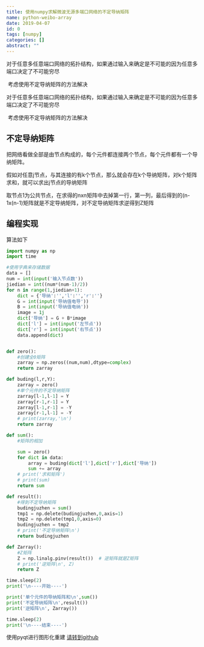 ```yaml
---
title: 使用numpy求解微波无源多端口网络的不定导纳矩阵
name: python-weibo-array
date: 2019-04-07
id: 0
tags: [numpy]
categories: []
abstract: ""
---
```



​	对于任意多任意端口网络的拓扑结构，如果通过输入来确定是不可能的因为任意多端口决定了不可能穷尽

​	考虑使用不定导纳矩阵的方法解决
<!--more-->


​	对于任意多任意端口网络的拓扑结构，如果通过输入来确定是不可能的因为任意多端口决定了不可能穷尽

​	考虑使用不定导纳矩阵的方法解决<!--more-->

## 不定导纳矩阵

把网络看做全部是由节点构成的，每个元件都连接两个节点，每个元件都有一个导纳矩阵。

假如对任意j节点，与其连接的有k个节点，那么就会存在k个导纳矩阵，对k个矩阵求和，就可以求出j节点的导纳矩阵

取节点1为公共节点，在求得的nxn矩阵中去掉第一行，第一列，最后得到的(n-1x(n-1)矩阵就是不定导纳矩阵，对不定导纳矩阵求逆得到Z矩阵

## 编程实现

算法如下

```python
import numpy as np
import time

#使用字典来存储数据
data = []
num = int(input('输入节点数'))
jiedian = int((num*(num-1)/2))
for n in range(1,jiedian+1):
    dict = {'导纳':'','l':'','r':''}
    G = int(input('导纳值电导'))
    B = int(input('导纳值电纳'))
    image = 1j
    dict['导纳'] = G + B*image
    dict['l'] = int(input('左节点'))
    dict['r'] = int(input('右节点'))
    data.append(dict)


def zero():
    #创建全0矩阵
    zarray = np.zeros((num,num),dtype=complex)
    return zarray

def buding(l,r,Y):
    zarray = zero()
    #单个元件的不定导纳矩阵
    zarray[l-1,l-1] = Y
    zarray[r-1,r-1] = Y
    zarray[l-1,r-1] = -Y
    zarray[r-1,l-1] = -Y
    # print(zarray,'\n')
    return zarray

def sum():
    #矩阵的相加

    sum = zero()
    for dict in data:
        array = buding(dict['l'],dict['r'],dict['导纳'])
        sum += array
    # print('求和矩阵')
    # print(sum)
    return sum

def result():
    #得到不定导纳矩阵
    budingjuzhen = sum()
    tmp1 = np.delete(budingjuzhen,0,axis=1)
    tmp2 = np.delete(tmp1,0,axis=0)
    budingjuzhen = tmp2
    # print('不定导纳矩阵\n')
    return budingjuzhen

def Zarray():
    #Z矩阵
    Z = np.linalg.pinv(result())  # 逆矩阵就是Z矩阵
    # print('逆矩阵\n', Z)
    return Z

time.sleep(2)
print('\n----开始----')

print('单个元件的导纳矩阵和\n',sum())
print('不定导纳矩阵\n',result())
print('逆矩阵\n', Zarray())

time.sleep(2)  
print('\n----结束----')
```

使用pyqt进行图形化重建
[请转到github](https://github.com/Landers1037/microwave_fuzhu)

